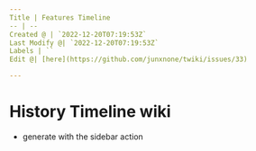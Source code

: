 ```yaml
---
Title | Features Timeline
-- | --
Created @ | `2022-12-20T07:19:53Z`
Last Modify @| `2022-12-20T07:19:53Z`
Labels | ``
Edit @| [here](https://github.com/junxnone/twiki/issues/33)

---
```

# History Timeline wiki

- generate with the sidebar action

